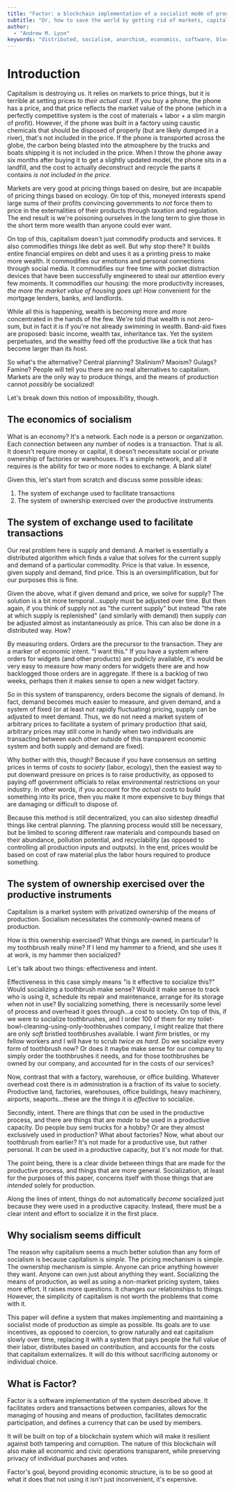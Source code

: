 ```yaml
---
title: "Factor: a blockchain implementation of a socialist mode of production"
subtitle: "Or, how to save the world by getting rid of markets, capital, and profits"
author:
  - "Andrew M. Lyon"
keywords: "distributed, socialism, anarchism, economics, software, blockchain"
---
```


# Introduction

Capitalism is destroying us. It relies on markets to price things, but it is terrible at setting prices *to their actual cost*. If you buy a phone, the phone has a price, and that price reflects the market value of the phone (which in a perfectly competitive system is the cost of materials + labor + a slim margin of profit). However, if the phone was built in a factory using caustic chemicals that should be disposed of properly (but are likely dumped in a river), that's not included in the price. If the phone is transported across the globe, the carbon being blasted into the atmosphere by the trucks and boats shipping it is not included in the price. When I throw the phone away six months after buying it to get a slightly updated model, the phone sits in a landfill, and the cost to actually deconstruct and recycle the parts it contains *is not included in the price*.

Markets are very good at pricing things based on desire, but are incapable of pricing things based on ecology. On top of this, moneyed interests spend large sums of their profits convincing governments to *not* force them to price in the externalities of their products through taxation and regulation. The end result is we're poisoning ourselves in the long term to give those in the short term more wealth than anyone could ever want.

On top of this, capitalism doesn't just commodify products and services. It also commodifies things like debt as well. But why stop there? It builds entire financial empires on debt and uses it as a printing press to make more wealth. It commodifies our emotions and personal connections through social media. It commodifies our free time with pocket distraction devices that have been successfully engineered to steal our attention every few moments. It commodifies our housing: the more productivity increases, *the more the market value of housing goes up*! How convenient for the mortgage lenders, banks, and landlords.

While all this is happening, wealth is becoming more and more concentrated in the hands of the few. We're told that wealth is not zero-sum, but in fact it is if you're not already swimming in wealth. Band-aid fixes are proposed: basic income, wealth tax, inheritance tax. Yet the system perpetuates, and the wealthy feed off the productive like a tick that has become larger than its host.

So what's the alternative? Central planning? Stalinism? Maoism? Gulags? Famine? People will tell you there are no real alternatives to capitalism. Markets are the only way to produce things, and the means of production cannot *possibly* be socialized!

Let's break down this notion of impossibility, though.

## The economics of socialism

What is an economy? It's a network. Each node is a person or organization. Each connection between any number of nodes is a transaction. That is all. It doesn't require money or capital, it doesn't necessitate social or private ownership of factories or warehouses. It's a simple network, and all it requires is the ability for two or more nodes to exchange. A blank slate!

Given this, let's start from scratch and discuss some possible ideas:

1. The system of exchange used to facilitate transactions
1. The system of ownership exercised over the productive instruments

## The system of exchange used to facilitate transactions

Our real problem here is supply and demand. A market is essentially a distributed algorithm which finds a value that solves for the current supply and demand of a particular commodity. Price is that value. In essence, given supply and demand, find price. This is an oversimplification, but for our purposes this is fine.

Given the above, what if given demand and price, we solve for supply? The solution is a bit more temporal...supply must be adjusted over time. But then again, if you think of supply not as "the current supply" but instead "the rate at which supply is replenished" (and similarly with demand) then supply *can* be adjusted almost as instantaneously as price. This can also be done in a distributed way. How?

By measuring orders. Orders are the precursor to the transaction. They are a marker of economic intent. "I want this." If you have a system where orders for widgets (and other products) are publicly available, it's would be very easy to measure how many orders for widgets there are and how backlogged those orders are in aggregate. If there is a backlog of two weeks, perhaps then it makes sense to open a new widget factory.

So in this system of transparency, orders become the signals of demand. In fact, demand becomes much easier to measure, and given demand, and a system of fixed (or at least not rapidly fluctuating) pricing, supply can be adjusted to meet demand. Thus, we do not need a market system of arbitrary prices to facilitate a system of primary production (that said, arbitrary prices may still come in handy when two individuals are transacting between each other outside of this transparent economic system and both supply and demand are fixed).

Why bother with this, though? Because if you have consensus on setting prices in terms of *costs to society* (labor, ecology), then the easiest way to put downward pressure on prices is to raise productivity, as opposed to paying off government officials to relax environmental restrictions on your industry. In other words, if you account for the *actual costs* to build something into its price, then you make it more expensive to buy things that are damaging or difficult to dispose of.

Because this method is still decentralized, you can also sidestep dreadful things like central planning. The planning process would still be necessary, but be limited to scoring different raw materials and compounds based on their abundance, pollution potential, and recyclability (as opposed to controlling all production inputs and outputs). In the end, prices would be based on cost of raw material plus the labor hours required to produce something.

## The system of ownership exercised over the productive instruments

Capitalism is a market system with privatized ownership of the means of production. Socialism necessitates the commonly-owned means of production.

How is this ownership exercised? What things are owned, in particular? Is my toothbrush really mine? If I lend my hammer to a friend, and she uses it at work, is my hammer then socialized?

Let's talk about two things: effectiveness and intent.

Effectiveness in this case simply means "is it effective to socialize this?" Would socializing a toothbrush make sense? Would it make sense to track who is using it, schedule its repair and maintenance, arrange for its storage when not in use? By socializing something, there is necessarily some level of process and overhead it goes through...a cost to society. On top of this, if we were to socialize toothbrushes, and I order 100 of them for my toilet-bowl-cleaning-using-only-toothbrushes company, I might realize that there are only *soft* bristled toothbrushes available. I want *firm* bristles, or my fellow workers and I will have to scrub *twice as hard*. Do we socialize every form of toothbrush now? Or does it maybe make sense for our company to simply order the toothbrushes it needs, and for those toothbrushes be owned by our company, and accounted for in the costs of our services?

Now, contrast that with a factory, warehouse, or office building. Whatever overhead cost there is in administration is a fraction of its value to society. Productive land, factories, warehouses, office buildings, heavy machinery, airports, seaports...these are the things it is *effective* to socialize.

Secondly, intent. There are things that *can* be used in the productive process, and there are things that are *made* to be used in a productive capacity. Do people buy semi trucks for a hobby? Or are they almost exclusively used in production? What about factories? Now, what about our toothbrush from earlier? It's not made for a productive use, but rather personal. It *can* be used in a productive capacity, but it's not *made* for that.

The point being, there is a clear divide between things that are made for the productive process, and things that are more general. Socialization, at least for the purposes of this paper, concerns itself with those things that are *intended* solely for production.

Along the lines of intent, things do not automatically *become* socialized just because they were used in a productive capacity. Instead, there must be a clear intent and effort to socialize it in the first place.

## Why socialism seems difficult

The reason why capitalism seems a much better solution than any form of socialism is because capitalism is *simple*. The pricing mechanism is simple. The ownership mechanism is simple. Anyone can price anything however they want. Anyone can own just about anything they want. Socializing the means of production, as well as using a non-market pricing system, takes more effort. It raises more questions. It changes our relationships to things. However, the simplicity of capitalism is not worth the problems that come with it.

This paper will define a system that makes implementing and maintaining a socialist mode of production as simple as possible. Its goals are to use incentives, as opposed to coercion, to grow naturally and eat capitalism slowly over time, replacing it with a system that pays people the full value of their labor, distributes based on contribution, and accounts for the costs that capitalism externalizes. It will do this without sacrificing autonomy or individual choice.

## What is Factor?

Factor is a software implementation of the system described above. It facilitates orders and transactions between companies, allows for the managing of housing and means of production, facilitates democratic participation, and defines a currency that can be used by members.

It will be built on top of a blockchain system which will make it resilient against both tampering and corruption. The nature of this blockchain will also make all economic and civic operations transparent, while preserving privacy of individual purchases and votes.

Factor's goal, beyond providing economic structure, is to be so good at what it does that not using it isn't just inconvenient, it's expensive.


